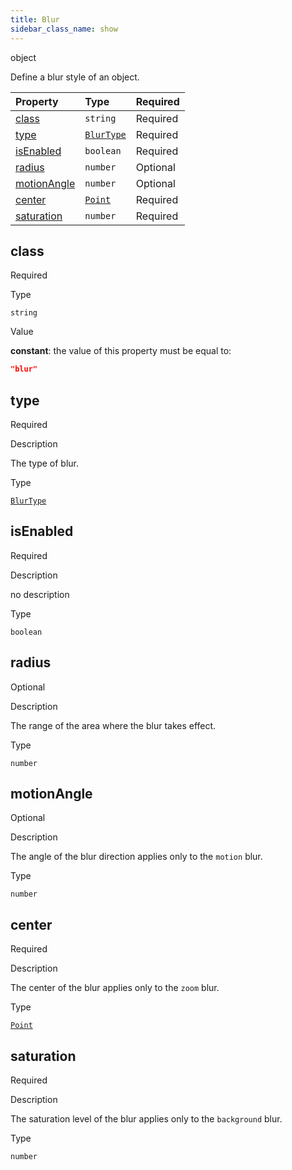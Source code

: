 ```yaml
---
title: Blur
sidebar_class_name: show
---
```


<div className="section-type">

<div className="badge-type">object</div>

</div>

Define a blur style of an object.

<div className="property-preview">

<div className="property-table">

| Property                    | Type                                          | Required                                            |
| :-------------------------- | :-------------------------------------------- | :-------------------------------------------------- |
| [class](#class)             | `string`                                      | <span className="property-required">Required</span> |
| [type](#type)               | [`BlurType`](/specs/vectorgraphics/blur-type) | <span className="property-required">Required</span> |
| [isEnabled](#isenabled)     | `boolean`                                     | <span className="property-required">Required</span> |
| [radius](#radius)           | `number`                                      | <span className="property-optional">Optional</span> |
| [motionAngle](#motionangle) | `number`                                      | <span className="property-optional">Optional</span> |
| [center](#center)           | [`Point`](/specs/vectorgraphics/point)        | <span className="property-required">Required</span> |
| [saturation](#saturation)   | `number`                                      | <span className="property-required">Required</span> |

</div>

</div>

<div className="property">

<div className="property-heading">

## class

<span className="property-required">Required</span>

</div>

<div className="property-item">

Type

`string`

</div>

<div className="property-item">

Value

<div className="value-description">

**constant**: the value of this property must be equal to:

```json
"blur"
```

</div>

</div>

</div>

<div className="property">

<div className="property-heading">

## type

<span className="property-required">Required</span>

</div>

<div className="property-item">

Description

The type of blur.

</div>

<div className="property-item">

Type

[`BlurType`](/specs/vectorgraphics/blur-type)

</div>

</div>

<div className="property">

<div className="property-heading">

## isEnabled

<span className="property-required">Required</span>

</div>

<div className="property-item">

Description

no description

</div>

<div className="property-item">

Type

`boolean`

</div>

</div>

<div className="property">

<div className="property-heading">

## radius

<span className="property-optional">Optional</span>

</div>

<div className="property-item">

Description

The range of the area where the blur takes effect.

</div>

<div className="property-item">

Type

`number`

</div>

</div>

<div className="property">

<div className="property-heading">

## motionAngle

<span className="property-optional">Optional</span>

</div>

<div className="property-item">

Description

The angle of the blur direction applies only to the `motion` blur.

</div>

<div className="property-item">

Type

`number`

</div>

</div>

<div className="property">

<div className="property-heading">

## center

<span className="property-required">Required</span>

</div>

<div className="property-item">

Description

The center of the blur applies only to the `zoom` blur.

</div>

<div className="property-item">

Type

[`Point`](/specs/vectorgraphics/point)

</div>

</div>

<div className="property">

<div className="property-heading">

## saturation

<span className="property-required">Required</span>

</div>

<div className="property-item">

Description

The saturation level of the blur applies only to the `background` blur.

</div>

<div className="property-item">

Type

`number`

</div>

</div>
